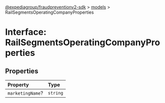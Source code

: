 [@expediagroup/fraudpreventionv2-sdk](../../index.md) > [models](../index.md) > RailSegmentsOperatingCompanyProperties

# Interface: RailSegmentsOperatingCompanyProperties

## Properties

| Property         | Type     |
| :--------------- | :------- |
| `marketingName`? | `string` |
